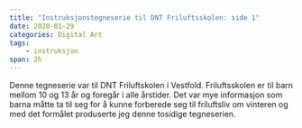 ```yaml
---
title: "Instruksjonstegneserie til DNT Friluftsskolen: side 1"
date: 2020-01-29
categories: Digital Art
tags:     
    - instruksjon
span: 2h
---
```

Denne tegneserie var til DNT Friluftskolen i Vestfold. Friluftsskolen er til barn mellom 10 og 13 år og foregår i alle årstider. Det var mye informasjon som barna måtte ta til seg for å kunne forberede seg til friluftsliv om vinteren og med det formålet produserte jeg denne tosidige tegneserien.